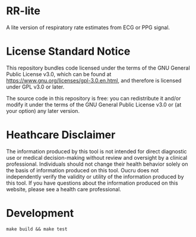 # RR-lite
A lite version of respiratory rate estimates from ECG or PPG signal.

# License Standard Notice
This repository bundles code licensed under the terms of the GNU General Public License v3.0, which can be found at https://www.gnu.org/licenses/gpl-3.0.en.html, and therefore is licensed under GPL v3.0 or later.

The source code in this repository is free: you can redistribute it and/or modify it under the terms of the GNU General Public License v3.0 or (at your option) any later version.

# Heathcare Disclaimer
The information produced by this tool is not intended for direct diagnostic use or medical decision-making without review and oversight by a clinical professional. 
Individuals should not change their health behavior solely on the basis of information produced on this tool. 
Oucru does not independently verify the validity or utility of the information produced by this tool. If you have questions about the information produced on this website, please see a health care professional.

# Development
```
make build && make test
```